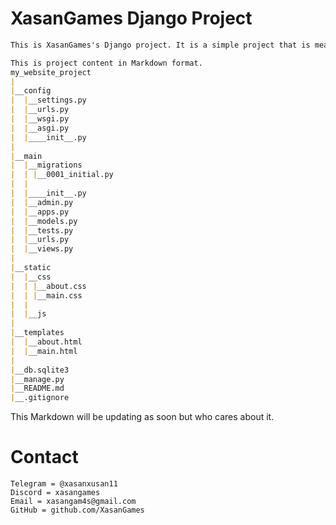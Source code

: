 # XasanGames Django Project
```markdown
This is XasanGames's Django project. It is a simple project that is meant to be a learning experience for me.
```
```markdown
This is project content in Markdown format.
my_website_project
|
|__config
|  |__settings.py
|  |__urls.py
|  |__wsgi.py
|  |__asgi.py
|  |____init__.py
|
|__main
|  |__migrations
|  | |__0001_initial.py
|  |
|  |____init__.py
|  |__admin.py
|  |__apps.py
|  |__models.py
|  |__tests.py
|  |__urls.py
|  |__views.py
|
|__static
|  |__css
|  | |__about.css
|  | |__main.css
|  |
|  |__js
|
|__templates
|  |__about.html
|  |__main.html
|
|__db.sqlite3
|__manage.py
|__README.md
|__.gitignore
```
This Markdown will be updating as soon but who cares about it.
# Contact
```
Telegram = @xasanxusan11
Discord = xasangames
Email = xasangam4s@gmail.com
GitHub = github.com/XasanGames
```
